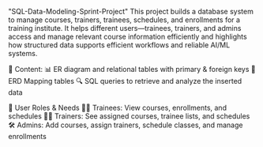 "SQL-Data-Modeling-Sprint-Project" 
This project builds a database system to manage courses, trainers, trainees, schedules, and enrollments for a training institute. It helps different users—trainees, trainers, and admins access and manage relevant course information efficiently and highlights how structured data supports efficient workflows and reliable AI/ML systems.

🎯 Content:
📊 ER diagram and relational tables with primary & foreign keys
💾 ERD Mapping tables 
🔍 SQL queries to retrieve and analyze the inserted data

👥 User Roles & Needs
🧑‍🎓 Trainees: View courses, enrollments, and schedules
👨‍🏫 Trainers: See assigned courses, trainee lists, and schedules
🛠️ Admins: Add courses, assign trainers, schedule classes, and manage enrollments
